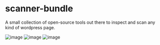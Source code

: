 # scanner-bundle
A small collection of open-source tools out there to inspect and scan any kind of wordpress page.

![image](https://user-images.githubusercontent.com/66866223/195987151-f0517ab7-5c9d-49af-8722-d56c2cea3225.png)
![image](https://user-images.githubusercontent.com/66866223/195987290-18e27732-ba24-4a6d-b8dc-3f9450b3a6d7.png)
![image](https://user-images.githubusercontent.com/66866223/195987141-1ea1186b-267f-4734-bf3c-fa9139ae090d.png)
